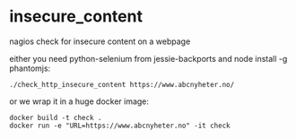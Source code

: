 # insecure_content

nagios check for insecure content on a webpage

either you need python-selenium from jessie-backports and
node install -g phantomjs:

    ./check_http_insecure_content https://www.abcnyheter.no/

or we wrap it in a huge docker image:

    docker build -t check .
    docker run -e "URL=https://www.abcnyheter.no" -it check

